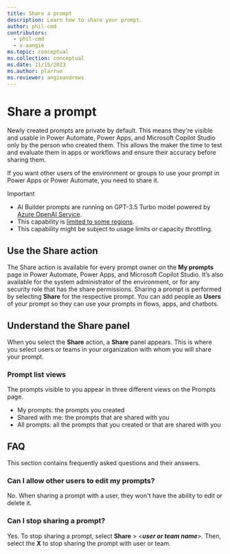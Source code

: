 ```yaml
---
title: Share a prompt
description: Learn how to share your prompt.
author: phil-cmd
contributors:
  - phil-cmd
  - v-aangie
ms.topic: conceptual
ms.collection: conceptual
ms.date: 11/15/2023
ms.author: plarrue
ms.reviewer: angieandrews
---
```


# Share a prompt

Newly created prompts are private by default. This means they're visible and usable in Power Automate, Power Apps, and Microsoft Copilot Studio only by the person who created them. This allows the maker the time to test and evaluate them in apps or workflows and ensure their accuracy before sharing them.

If you want other users of the environment or groups to use your prompt in Power Apps or Power Automate, you need to share it.

> [!IMPORTANT]
> - AI Builder prompts are running on GPT-3.5 Turbo model powered by [Azure OpenAI Service](https://learn.microsoft.com/azure/ai-services/openai/whats-new).
> - This capability is [limited to some regions](availability-region?branch=main#prompts).
> - This capability might be subject to usage limits or capacity throttling.

## Use the Share action

The Share action is available for every prompt owner on the **My prompts** page in Power Automate, Power Apps, and Microsoft Copilot Studio. It’s also available for the system administrator of the environment, or for any security role that has the share permissions. Sharing a prompt is performed by selecting **Share** for the respective prompt. You can add people as **Users** of your prompt so they can use your prompts in flows, apps, and chatbots.

## Understand the Share panel

When you select the **Share** action, a **Share** panel appears. This is where you select users or teams in your organization with whom you will share your prompt.

### Prompt list views

The prompts visible to you appear in three different views on the Prompts page.

- My prompts: the prompts you created
- Shared with me: the prompts that are shared with you
- All prompts: all the prompts that you created or that are shared with you

## FAQ

This section contains frequently asked questions and their answers.

### Can I allow other users to edit my prompts?

No. When sharing a prompt with a user, they won't have the ability to edit or delete it.

### Can I stop sharing a prompt?

Yes. To stop sharing a prompt, select **Share** > <***user or team name***>. Then, select the **X** to stop sharing the prompt with user or team.


